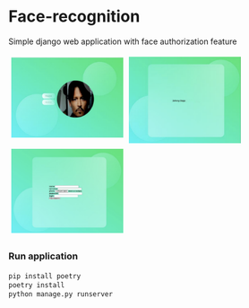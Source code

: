 # Face-recognition
Simple django web application with face authorization feature

<img alt="deb" src="https://github.com/macoyshev/images_blog/blob/main/face_recog/deb.png?raw=true" width=200 style="float: left; margin: 5px">
<img alt="res" src="https://github.com/macoyshev/images_blog/blob/main/face_recog/res.png?raw=true" width=200 style="float: left; margin: 5px">
<img alt="log" src="https://github.com/macoyshev/images_blog/blob/main/face_recog/log.png?raw=true" width=200 style=" margin: 5px">

### Run application
    pip install poetry
    poetry install
    python manage.py runserver